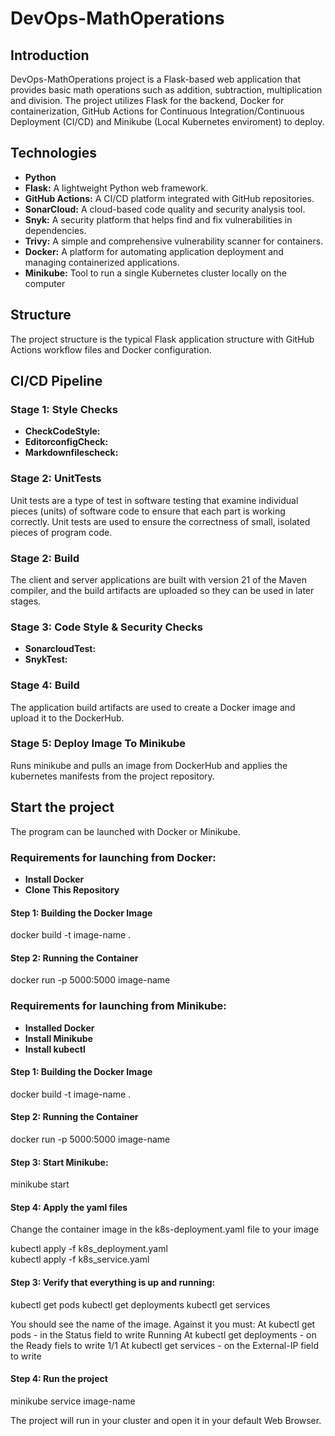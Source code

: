 # DevOps-MathOperations

## Introduction

DevOps-MathOperations project is a Flask-based web application that provides
basic math operations such as addition, subtraction, multiplication and
division. The project utilizes Flask for the backend, Docker for
containerization, GitHub Actions for Continuous Integration/Continuous
Deployment (CI/CD) and Minikube (Local Kubernetes enviroment) to deploy.

## Technologies

* __Python__
* __Flask:__ A lightweight Python web framework.
* __GitHub Actions:__ A CI/CD platform integrated with GitHub repositories.
* __SonarCloud:__ A cloud-based code quality and security analysis tool.
* __Snyk:__ A security platform that helps find and fix vulnerabilities in dependencies.
* __Trivy:__ A simple and comprehensive vulnerability scanner for containers.
* __Docker:__ A platform for automating application deployment and managing containerized applications.
* __Minikube:__ Tool to run a single Kubernetes cluster locally on the computer
  
## Structure

The project structure is the typical Flask application structure with GitHub Actions workflow files
and Docker configuration.

## CI/CD Pipeline

### Stage 1: Style Checks

* __CheckCodeStyle:__ 
* __EditorconfigCheck:__ 
* __Markdownfilescheck:__ 

### Stage 2: UnitTests

Unit tests are a type of test in software testing that examine individual pieces (units)
of software code to ensure that each part is working correctly.
Unit tests are used to ensure the correctness of small, isolated pieces of program code.

### Stage 2: Build

The client and server applications are built with version 21 of the Maven compiler,
and the build artifacts are uploaded so they can be used in later stages.

### Stage 3: Code Style & Security Checks

* __SonarcloudTest:__ 
* __SnykTest:__ 

### Stage 4: Build

The application build artifacts are used to create a Docker image and upload it to the DockerHub.

### Stage 5: Deploy Image To Minikube

Runs minikube and pulls an image from DockerHub and applies the kubernetes manifests from the project repository.

## Start the project

The program can be launched with Docker or Minikube.

### Requirements for launching from Docker:

* __Install Docker__ 
* __Clone This Repository__

#### Step 1: Building the Docker Image

docker build -t image-name .

#### Step 2: Running the Container

docker run -p 5000:5000 image-name

### Requirements for launching from Minikube:

* __Installed Docker__
* __Install Minikube__
* __Install kubectl__

#### Step 1: Building the Docker Image

docker build -t image-name .

#### Step 2: Running the Container

docker run -p 5000:5000 image-name

#### Step 3: Start Minikube:

minikube start

#### Step 4: Apply the yaml files

Change the container image in the k8s-deployment.yaml file to your image

kubectl apply -f k8s_deployment.yaml  
kubectl apply -f k8s_service.yaml

#### Step 3: Verify that everything is up and running:

kubectl get pods
kubectl get deployments
kubectl get services

You should see the name of the image. Against it you must:
At kubectl get pods - in the Status field to write Running
At kubectl get deployments - on the Ready fiels to write 1/1
At kubectl get services - on the External-IP field to write <none>

#### Step 4: Run the project

minikube service image-name

The project will run in your cluster and open it in your default Web Browser.
